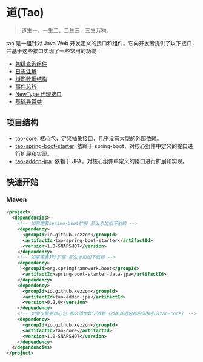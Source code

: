 # 道(Tao)

> 道生一，一生二，二生三，三生万物。

tao 是一组针对 Java Web 开发定义的接口和组件。它向开发者提供了以下接口，并基于这些接口实现了一些常用的功能：

* [初级查询组件](./docs/retrieval.md)
* [日志注解](./docs/logger.md)
* [树形数据结构](./docs/tree.md)
* [事件总线](./docs/observer.md)
* [NewType 代理接口](./docs/NewType.md)
* [基础异常类](./docs/exception.md)

## 项目结构

- [tao-core](./tao-core): 核心包，定义抽象接口，几乎没有大型的外部依赖。
- [tao-spring-boot-starter](./tao-spring-boot-starter): 依赖于 spring-boot，对核心组件中定义的接口进行扩展和实现。
- [tao-addon-jpa](https://github.com/xezzon/tao-addon-jpa): 依赖于 JPA，对核心组件中定义的接口进行扩展和实现。

## 快速开始

### Maven

```xml
<project>
  <dependencies>
    <!-- 如果需要spring-boot扩展 那么添加如下依赖 -->
    <dependency>
      <groupId>io.github.xezzon</groupId>
      <artifactId>tao-spring-boot-starter</artifactId>
      <version>1.0-SNAPSHOT</version>
    </dependency>
    <!-- 如果需要JPA扩展 那么添加如下依赖 -->
    <dependency>
      <groupId>org.springframework.boot</groupId>
      <artifactId>spring-boot-starter-data-jpa</artifactId>
    </dependency>
    <dependency>
      <groupId>io.github.xezzon</groupId>
      <artifactId>tao-addon-jpa</artifactId>
      <version>0.2.0</version>
    </dependency>
    <!-- 如果仅需要核心包 那么添加如下依赖（添加其他包都会间接引入tao-core） -->
    <dependency>
      <groupId>io.github.xezzon</groupId>
      <artifactId>tao-core</artifactId>
      <version>1.0-SNAPSHOT</version>
    </dependency>
  </dependencies>
</project>
```
